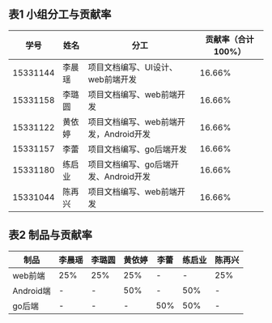 ## 表1 小组分工与贡献率

学号 | 姓名 | 分工 | 贡献率（合计100%）
--- | --- | --- | ---
15331144 | 李晨瑶 | 项目文档编写、UI设计、web前端开发 | 16.66%
15331158 | 李璐圆 | 项目文档编写、web前端开发 | 16.66%
15331122 | 黄依婷 | 项目文档编写、web前端开发，Android开发 | 16.66%
15331157 | 李蕾 | 项目文档编写、go后端开发 | 16.66%
15331180 | 练启业 | 项目文档编写、go后端开发、Android开发 | 16.66%
15331044 | 陈再兴 | 项目文档编写、web前端开发 | 16.66%

## 表2 制品与贡献率

制品 | 李晨瑶 | 李璐圆 | 黄依婷 | 李蕾 | 练启业 | 陈再兴
--- | --- | --- | --- | --- | --- | ---
web前端 | 25% | 25% | 25% | - | - | 25%
Android端 | - | - | 50% | - | 50% | - 
go后端 | - | - | - | 50% | 50% | -
